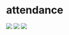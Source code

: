 # attendance

<img src="https://scontent-hbe1-1.xx.fbcdn.net/v/t1.15752-9/53607284_652966868489535_7318266651932098560_n.png?_nc_cat=100&_nc_ht=scontent-hbe1-1.xx&oh=d5aa4c45900f582eb1b163f21dce4a58&oe=5D1178CC">

<img src="https://scontent-hbe1-1.xx.fbcdn.net/v/t1.15752-9/55448497_2385809381652446_4274374156176326656_n.png?_nc_cat=101&_nc_ht=scontent-hbe1-1.xx&oh=37fb7f71f81218f3e10ecffcbecc4b90&oe=5D0E23B9">

<img src="https://scontent-hbe1-1.xx.fbcdn.net/v/t1.15752-9/55444945_368048077374560_8073824383677759488_n.png?_nc_cat=101&_nc_ht=scontent-hbe1-1.xx&oh=ab0ca17c1415e357df8b6be5a168982c&oe=5D452953">
